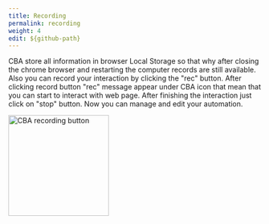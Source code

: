 ```yaml
---
title: Recording
permalink: recording
weight: 4
edit: ${github-path}
---
```


CBA store all information in browser Local Storage so that why after closing the chrome browser and restarting the computer records are still available. Also you can record your interaction by clicking the "rec" button. After clicking record button "rec" message appear under CBA icon that mean that you can start to interact with web page. After finishing the interaction just click on "stop" button. Now you can manage and edit your automation. 

<p>
  <img src="/images/extension/recording.jpeg" alt="CBA recording button" width="200">
</p>
